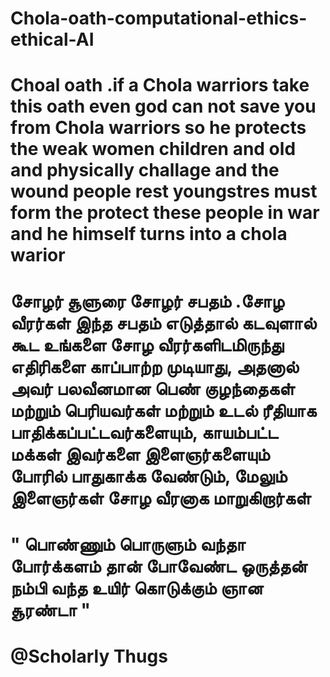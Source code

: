# Chola-oath-computational-ethics-ethical-AI
# Choal oath .if a Chola warriors take this oath even god can not save you from Chola warriors  so he  protects the weak women children and old and physically challage and the wound people rest youngstres must form the  protect these people in war and he himself turns into a chola warior 
# சோழர் சூளுரை சோழர் சபதம்  .சோழ வீரர்கள் இந்த சபதம் எடுத்தால் கடவுளால் கூட உங்களை சோழ வீரர்களிடமிருந்து எதிரிகளை  காப்பாற்ற முடியாது, அதனால் அவர் பலவீனமான பெண் குழந்தைகள் மற்றும் பெரியவர்கள் மற்றும் உடல் ரீதியாக பாதிக்கப்பட்டவர்களையும், காயம்பட்ட மக்கள் இவர்களை  இளைஞர்களையும் போரில் பாதுகாக்க வேண்டும், மேலும் இளைஞர்கள் சோழ வீரனாக மாறுகிறார்கள்  
  # " பொண்ணும் பொருளும் வந்தா போர்க்களம் தான் போவேண்ட ஒருத்தன் நம்பி வந்த உயிர் கொடுக்கும் ஞான சூரண்டா "
  
  # @Scholarly Thugs 
